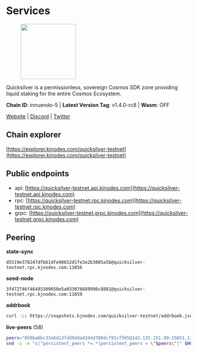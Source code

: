 # Services

<figure><img src="https://raw.githubusercontent.com/kj89/testnet_manuals/main/pingpub/logos/quicksilver.png" width="150" alt=""><figcaption></figcaption></figure>

Quicksilver is a permissionless, sovereign Cosmos SDK zone providing liquid staking for the entire Cosmos Ecosystem.

**Chain ID**: innuendo-5 | **Latest Version Tag**: v1.4.0-rc8 | **Wasm**: OFF

[Website](https://quicksilver.zone) | [Discord](https://discord.gg/quicksilverprotocol) | [Twitter](https://twitter.com/quicksilverzone)




## Chain explorer
[https://explorer.kjnodes.com/quicksilver-testnet](https://explorer.kjnodes.com/quicksilver-testnet)

## Public endpoints

* api: [https://quicksilver-testnet.api.kjnodes.com](https://quicksilver-testnet.api.kjnodes.com)
* rpc: [https://quicksilver-testnet.rpc.kjnodes.com](https://quicksilver-testnet.rpc.kjnodes.com)
* grpc: [https://quicksilver-testnet.grpc.kjnodes.com](https://quicksilver-testnet.grpc.kjnodes.com)

## Peering

**state-sync**

```text
d5519e378247dfb61dfe90652d1fe3e2b3005a5b@quicksilver-testnet.rpc.kjnodes.com:11656
```

**seed-node**

```text
3f472746f46493309650e5a033076689996c8881@quicksilver-testnet.rpc.kjnodes.com:11659
```

**addrbook**
```bash
curl -Ls https://snapshots.kjnodes.com/quicksilver-testnet/addrbook.json > $HOME/.quicksilverd/config/addrbook.json
```

**live-peers** (58)
```bash
peers="858ba6bc33a6d13fdd9ddad344d788dcf91cf565@142.132.151.99:15651,13564ca7ffcc8fa6bcc6d405c96fe8c724ec17da@88.99.213.25:11656,af8cfa944802a9bd510fc3407950a15e8be86c31@213.239.217.52:30656,4ccdccd18a480f13af85aa798356c1bf856f5c20@88.208.57.200:11656,d5519e378247dfb61dfe90652d1fe3e2b3005a5b@65.109.68.190:11656,9e0604571aa20314c2261d70b7d8823414702715@51.159.141.209:26656,2096650d8586b858d3369205f3b46ac4c765bc8e@65.109.53.155:26656,cc745e98b4dc9b83c5a74d41f576feda73902dfd@65.109.38.54:20026,bdb93c655989b2c1882339fabb013317066dda56@95.214.52.138:26676,46f97e49a49694aead28c27be2c19300f509e273@65.108.129.94:26656,70c7663dba3b5181f1c3b8c92824dad070771ac6@217.13.223.167:56656,b91f0ece92f0e2cc264176b29b51a6db886e020c@84.46.246.109:26656,a288baa951cbe92b253c01c3936d930af1d56424@5.161.142.236:26656,f7edad3ff5a85d039e7de12067c63064c5b42d63@46.4.121.72:11656,42f87cb55d5fdd222da28023613c66857398c4b8@5.22.223.252:26656,0551eaa0db7097274410ee27a71672817e314b83@167.235.245.191:26656,a49d8d304e96350272dca24934b8295bc81d75d2@23.227.200.10:26656,f0621c59ca7cfba98015ae2a47886fc3d9c0020c@94.130.132.227:2060,1c4274460224753e8080d0efd16c0ed88fe27fc0@51.195.145.103:26656,3519e61e653db97f5d1c7f1bec9b0072bca4d5fe@144.76.45.59:16656,9434d151be05e013cb0f20d27b699c8272ec4c89@65.109.82.111:29656,a637b94cb989909cc182623748ef179b0659f148@65.109.23.114:11156,e6bf4eca6a11035c06be529cb8c3758c2c00908f@213.170.135.20:26656,03332cdbc3d354846a18992effbb8c20aa28f52a@65.21.133.125:28656,025e1a9ba7e536e1db47569b55081f7adf6d2f9e@95.217.83.28:26636,796e72ffc343c187cd5e8397c0c09c0671d228e0@185.16.39.51:26656,d4d83e209a2b096859821228ea17475f9a487a48@23.88.0.170:15651,25b8b792bb14e8bfdcdfa163a14710d5645a4eba@148.251.91.77:20656,1452d484454c0f93ddf3cbf987ce1b9cadd8f23f@65.21.95.180:37656,dc88be3a0075ce429a423237abe223a9528ce0df@65.108.204.119:31656,5c2a752c9b1952dbed075c56c600c3a79b58c395@95.214.55.232:27026,cfbf02b41e7fe78d51abfa93f342afd0687203c0@212.227.151.143:36656,97377c16946f8e1fa69e7c2c6b7feb32c2090f09@116.202.227.117:11656,be637bd74973424c825c14c99b71f652fbabb48e@65.21.123.172:22656,e0f0703e9ce343c46e0ec01b19216715e817b358@65.109.85.170:28656,8ff8a186fe9cbc70d0f34891fa051f87e561a48b@158.160.0.93:26656,0a3ac40a7a4ce35978c4da97be2eb6974bc3c58b@185.252.233.217:46656,78d271e4b4692ff1ee8490f3825a541558b31870@65.21.95.46:28656,74abcb5243d4ffc43de6ad1a288d8e50adcd467e@65.109.80.176:20656,87d4e2b90141d5d52ed04387db4a46408c3fd66c@35.228.160.230:26656,a37474c1f254cd4b16d924327a755c914e8e7d86@65.109.30.53:26656,78acdbabc08231765444b3143a222d433a5157e1@142.132.205.94:15651,7fe3007cba4de49584cbdad9489ffecfc9651c57@65.108.79.246:26673,ee6bae1a6d4a1e07f1e4bc7963cabedc6b73426e@94.130.137.119:26656,2be586e675b0f55c96905cc83496861c64112f44@65.108.99.224:56656,934ee402c0ccda936b3d1e1a7876f76a45e88edf@65.108.44.149:20656,532625a997a6f891405202968607f72afe004f15@202.61.225.157:26666,3c48a780b85d248e34e63eca5d44c624f93d09d5@135.181.59.162:11156,c9a74cdd754a8ccc9243ac2b245e4caaa78695aa@45.85.147.96:26656,b06ee574cf0b8641611c709a36b21c103d968c18@162.55.245.219:11656,41f7d7004cace7bd1760a5f980a86123700c8f1d@185.146.148.116:26656,3db223309faddff11fa190364445390218e3663b@198.244.203.181:26656,d160a8908b44f2a44ce17e0be1f9056b58993b9c@65.21.139.170:21026,df10d618cfc818e5943f5eefd81f4df265f8393e@207.180.243.64:11656,6c31ea769b18d7b20b2d738df7778fb9fc3fc380@18.236.225.32:26656,ebb221df58828c5c0433f2f47172848c43dae86c@78.107.234.44:26656,301c795b14f8988d33ec4e602b575a16a0585212@195.14.6.141:26656,1a178dec165fad14ab1b2fb6832dd092f6ab7a5b@65.109.23.182:21026"
sed -i -e "s|^persistent_peers *=.*|persistent_peers = \"$peers\"|" $HOME/.quicksilverd/config/config.toml
```
